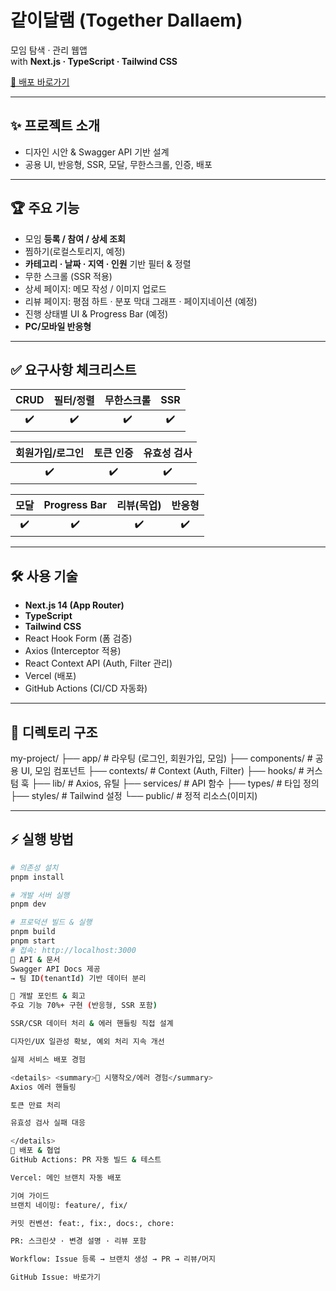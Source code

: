 # 같이달램 (Together Dallaem)

모임 탐색 · 관리 웹앱  
with **Next.js · TypeScript · Tailwind CSS**

[🚀 배포 바로가기](https://gathr-six.vercel.app/)

---

## ✨ 프로젝트 소개
- 디자인 시안 & Swagger API 기반 설계  
- 공용 UI, 반응형, SSR, 모달, 무한스크롤, 인증, 배포

---

## 🏆 주요 기능
- 모임 **등록 / 참여 / 상세 조회**
- 찜하기(로컬스토리지, 예정)
- **카테고리 · 날짜 · 지역 · 인원** 기반 필터 & 정렬
- 무한 스크롤 (SSR 적용)
- 상세 페이지: 메모 작성 / 이미지 업로드
- 리뷰 페이지: 평점 하트 · 분포 막대 그래프 · 페이지네이션 (예정)
- 진행 상태별 UI & Progress Bar (예정)
- **PC/모바일 반응형**

---

## ✅ 요구사항 체크리스트

| CRUD | 필터/정렬 | 무한스크롤 | SSR |
| :--: | :------: | :--------: | :-: |
| ✔️ | ✔️ | ✔️ | ✔️ |

| 회원가입/로그인 | 토큰 인증 | 유효성 검사 |
| :--: | :--: | :--: |
| ✔️ | ✔️ | ✔️ |

| 모달 | Progress Bar | 리뷰(목업) | 반응형 |
| :--: | :--: | :--: | :--: |
| ✔️ | ✔️ | ✔️ | ✔️ |

---

## 🛠️ 사용 기술
- **Next.js 14 (App Router)**
- **TypeScript**
- **Tailwind CSS**
- React Hook Form (폼 검증)
- Axios (Interceptor 적용)
- React Context API (Auth, Filter 관리)
- Vercel (배포)
- GitHub Actions (CI/CD 자동화)

---

## 📂 디렉토리 구조
my-project/
├── app/ # 라우팅 (로그인, 회원가입, 모임)
├── components/ # 공용 UI, 모임 컴포넌트
├── contexts/ # Context (Auth, Filter)
├── hooks/ # 커스텀 훅
├── lib/ # Axios, 유틸
├── services/ # API 함수
├── types/ # 타입 정의
├── styles/ # Tailwind 설정
└── public/ # 정적 리소스(이미지)


---

## ⚡ 실행 방법
```bash
# 의존성 설치
pnpm install

# 개발 서버 실행
pnpm dev

# 프로덕션 빌드 & 실행
pnpm build
pnpm start
# 접속: http://localhost:3000
📡 API & 문서
Swagger API Docs 제공
→ 팀 ID(tenantId) 기반 데이터 분리

📝 개발 포인트 & 회고
주요 기능 70%+ 구현 (반응형, SSR 포함)

SSR/CSR 데이터 처리 & 에러 핸들링 직접 설계

디자인/UX 일관성 확보, 예외 처리 지속 개선

실제 서비스 배포 경험

<details> <summary>🔎 시행착오/에러 경험</summary>
Axios 에러 핸들링

토큰 만료 처리

유효성 검사 실패 대응

</details>
🧪 배포 & 협업
GitHub Actions: PR 자동 빌드 & 테스트

Vercel: 메인 브랜치 자동 배포

기여 가이드
브랜치 네이밍: feature/, fix/

커밋 컨벤션: feat:, fix:, docs:, chore:

PR: 스크린샷 · 변경 설명 · 리뷰 포함

Workflow: Issue 등록 → 브랜치 생성 → PR → 리뷰/머지

GitHub Issue: 바로가기
